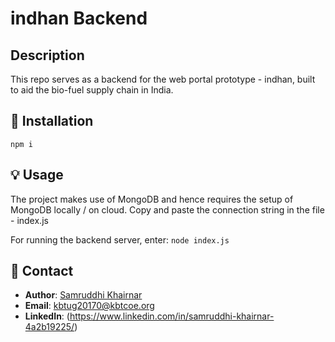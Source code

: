 # indhan Backend

## Description

This repo serves as a backend for the web portal prototype - indhan, built to aid the bio-fuel supply chain in India.

## 🚀 Installation
`npm i`

## 💡 Usage
The project makes use of MongoDB and hence requires the setup of MongoDB locally / on cloud. Copy and paste the connection string in the file - index.js

For running the backend server, enter:
`node index.js`


## 📧 Contact

- **Author**: [Samruddhi Khairnar](https://github.com/KBTUG20170)
- **Email**: kbtug20170@kbtcoe.org
- **LinkedIn**: (https://www.linkedin.com/in/samruddhi-khairnar-4a2b19225/)
